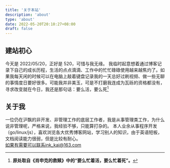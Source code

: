 ```yaml
---
title: '关于本站'
description: 'about'
type: 'about'
date: 2022-05-20T20:10:27+08:00
draft: false
---
```


## 建站初心

今天是 2022/05/20，正好是 520，可惜与我无缘。
我临时起意想着通过博客记录下自己的成长历程，生活的点点滴滴、工作中的忙忙碌碌使用越来越焦灼了。如果我每天闲的时候可以在电脑上敲着键盘记录我的一天总好过刷视频、做一些无聊的事情度日要好很多。可能我并非美玉，可是不打磨我连成为瓦砾的资格都没有，寻求改变就在今日，我还是那句话：要么活，要么死[^1]

## 关于我

一位仍在沪飘的非开发、非管理工作的底层工作者，我是从事管理类工作，为什么说非管理呢，严格来说，我经验不够，只能算打杂的。
本人业余从事程序开发（go/linux/js），喜欢浏览各大优秀博客网站，学习别人的知识，由于英语短板，文档阅读能力很弱，但是比较有耐心。  
如果有需要可以联系ink_kai@163.com

[^1]: **原处取自《肖申克的救赎》中的“要么忙着活，要么忙着死”。**

